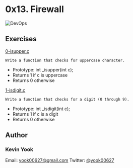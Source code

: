 # 0x13. Firewall


<img alt="DevOps" src=https://github.com/yook00627/holberton-system_engineering-devops/blob/master/0x0F-load_balancer/qfdked8.png>

## Exercises

[0-isupper.c](./0-isupper.c)
```
Write a function that checks for uppercase character.
```
* Prototype: int _isupper(int c);
* Returns 1 if c is uppercase
* Returns 0 otherwise

[1-isdigit.c](./1-isdigit.c)
```
Write a function that checks for a digit (0 through 9).
```
* Prototype: int _isdigit(int c);
* Returns 1 if c is a digit
* Returns 0 otherwise

## Author
### Kevin Yook 
Email: <yook00627@gmail.com> Twitter: [@yook00627](https://twitter.com/yook00627)
